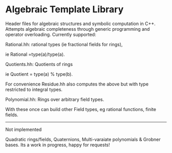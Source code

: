 # Algebraic Template Library

Header files for algebraic structures and symbolic computation in C++.
Attempts algebraic completeness through generic programming and operator overloading. 
Currently supported:


Rational.hh:  rational types (ie fractional fields for rings),

ie Rational =type(a)/type(a).

Quotients.hh: Quotients of rings

ie Quotient = type(a) % type(b).

For convenience Residue.hh also computes the above but with type restricted to integral types.

Polynomial.hh: Rings over arbitrary field types.

With these once can build other Field types, eg rational functions, finite fields.
******************************************************************************************************

Not implemented

Quadratic rings/fields, Quaternions, Multi-varaiate polynomials & Grobner bases.
Its a work in progress, happy for requests!
